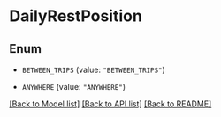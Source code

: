 # DailyRestPosition

## Enum


* `BETWEEN_TRIPS` (value: `"BETWEEN_TRIPS"`)

* `ANYWHERE` (value: `"ANYWHERE"`)


[[Back to Model list]](../README.md#documentation-for-models) [[Back to API list]](../README.md#documentation-for-api-endpoints) [[Back to README]](../README.md)


